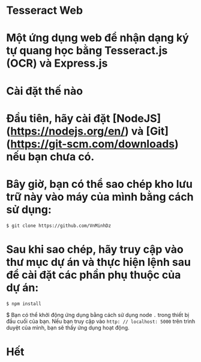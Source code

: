 #  Tesseract Web
# Một ứng dụng web để nhận dạng ký tự quang học bằng Tesseract.js (OCR) và Express.js

# Cài đặt thế nào
# Đầu tiên, hãy cài đặt [NodeJS] (https://nodejs.org/en/) và [Git] (https://git-scm.com/downloads) nếu bạn chưa có.
# Bây giờ, bạn có thể sao chép kho lưu trữ này vào máy của mình bằng cách sử dụng:
```
$ git clone https://github.com/VnMinhDz
```

# Sau khi sao chép, hãy truy cập vào thư mục dự án và thực hiện lệnh sau để cài đặt các phần phụ thuộc của dự án:
```
$ npm install
```

$ Bạn có thể khởi động ứng dụng bằng cách sử dụng node `.` trong thiết bị đầu cuối của bạn. Nếu bạn truy cập vào `http: // localhost: 5000` trên trình duyệt của mình, bạn sẽ thấy ứng dụng hoạt động.


# Hết
